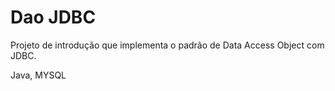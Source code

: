 # Dao JDBC

Projeto de introdução que implementa o padrão de Data Access Object com JDBC.

Java, MYSQL
